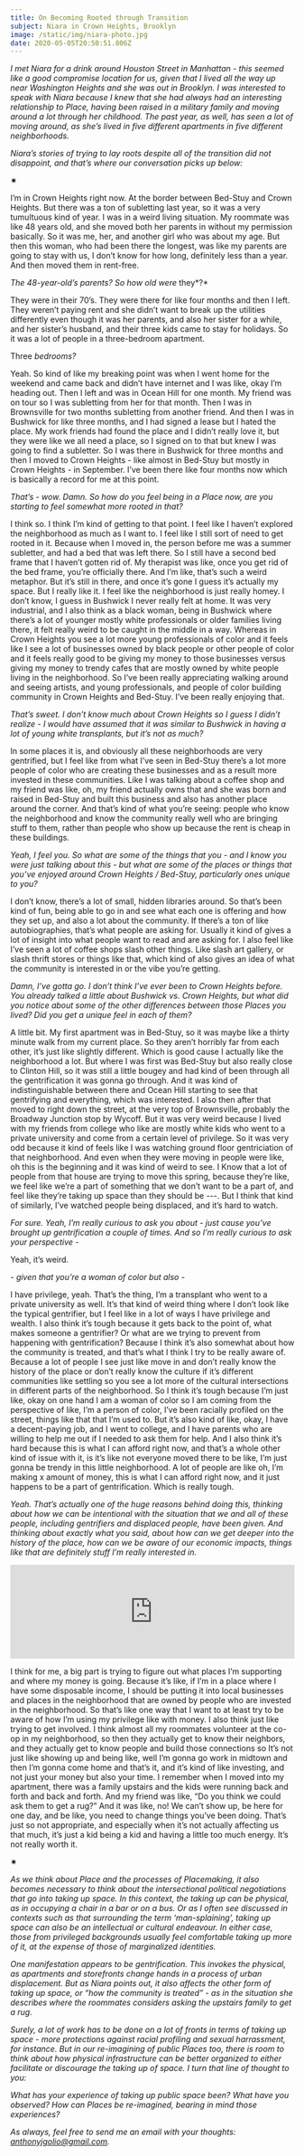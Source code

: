 ```yaml
---
title: On Becoming Rooted through Transition
subject: Niara in Crown Heights, Brooklyn
image: /static/img/niara-photo.jpg
date: 2020-05-05T20:50:51.806Z
---
```

*I met Niara for a drink around Houston Street in Manhattan - this seemed like a good compromise location for us, given that I lived all the way up near Washington Heights and she was out in Brooklyn. I was interested to speak with Niara because I knew that she had always had an interesting relationship to Place, having been raised in a military family and moving around a lot through her childhood. The past year, as well, has seen a lot of moving around, as she’s lived in five different apartments in five different neighborhoods.*

*Niara’s stories of trying to lay roots despite all of the transition did not disappoint, and that’s where our conversation picks up below:*

<div>✷</div>

I’m in Crown Heights right now. At the border between Bed-Stuy and Crown Heights. But there was a ton of subletting last year, so it was a very tumultuous kind of year. I was in a weird living situation. My roommate was like 48 years old, and she moved both her parents in without my permission basically. So it was me, her, and another girl who was about my age. But then this woman, who had been there the longest, was like my parents are going to stay with us, I don’t know for how long, definitely less than a year. And then moved them in rent-free.

*The 48-year-old’s parents? So how old were* they*?*

They were in their 70’s. They were there for like four months and then I left. They weren’t paying rent and she didn’t want to break up the utilities differently even though it was her parents, and also her sister for a while, and her sister’s husband, and their three kids came to stay for holidays. So it was a lot of people in a three-bedroom apartment.

Three *bedrooms?*

Yeah. So kind of like my breaking point was when I went home for the weekend and came back and didn’t have internet and I was like, okay I’m heading out. Then I left and was in Ocean Hill for one month. My friend was on tour so I was subletting from her for that month. Then I was in Brownsville for two months subletting from another friend. And then I was in Bushwick for like three months, and I had signed a lease but I hated the place. My work friends had found the place and I didn’t really love it, but they were like we all need a place, so I signed on to that but knew I was going to find a subletter. So I was there in Bushwick for three months and then I moved to Crown Heights - like almost in Bed-Stuy but mostly in Crown Heights - in September. I’ve been there like four months now which is basically a record for me at this point.

*That’s - wow. Damn. So how do you feel being in a Place now, are you starting to feel somewhat more rooted in that?*

I think so. I think I’m kind of getting to that point. I feel like I haven’t explored the neighborhood as much as I want to. I feel like I still sort of need to get rooted in it. Because when I moved in, the person before me was a summer subletter, and had a bed that was left there. So I still have a second bed frame that I haven’t gotten rid of. My therapist was like, once you get rid of the bed frame, you’re officially there. And I’m like, that’s such a weird metaphor. But it’s still in there, and once it’s gone I guess it’s actually my space. But I really like it. I feel like the neighborhood is just really homey. I don’t know, I guess in Bushwick I never really felt at home. It was very industrial, and I also think as a black woman, being in Bushwick where there’s a lot of younger mostly white professionals or older families living there, it felt really weird to be caught in the middle in a way. Whereas in Crown Heights you see a lot more young professionals of color and it feels like I see a lot of businesses owned by black people or other people of color and it feels really good to be giving my money to those businesses versus giving my money to trendy cafes that are mostly owned by white people living in the neighborhood. So I’ve been really appreciating walking around and seeing artists, and young professionals, and people of color building community in Crown Heights and Bed-Stuy. I’ve been really enjoying that.

*That’s sweet. I don’t know much about Crown Heights so I guess I didn’t realize - I would have assumed that it was similar to Bushwick in having a lot of young white transplants, but it’s not as much?*

In some places it is, and obviously all these neighborhoods are very gentrified, but I feel like from what I’ve seen in Bed-Stuy there’s a lot more people of color who are creating these businesses and as a result more invested in these communities. Like I was talking about a coffee shop and my friend was like, oh, my friend actually owns that and she was born and raised in Bed-Stuy and built this business and also has another place around the corner. And that’s kind of what you’re seeing: people who know the neighborhood and know the community really well who are bringing stuff to them, rather than people who show up because the rent is cheap in these buildings.

*Yeah, I feel you. So what are some of the things that you - and I know you were just talking about this - but what are some of the places or things that you’ve enjoyed around Crown Heights / Bed-Stuy, particularly ones unique to you?*

I don’t know, there’s a lot of small, hidden libraries around. So that’s been kind of fun, being able to go in and see what each one is offering and how they set up, and also a lot about the community. If there’s a ton of like autobiographies, that’s what people are asking for. Usually it kind of gives a lot of insight into what people want to read and are asking for. I also feel like I’ve seen a lot of coffee shops slash other things. Like slash art gallery, or slash thrift stores or things like that, which kind of also gives an idea of what the community is interested in or the vibe you’re getting.

*Damn, I’ve gotta go. I don’t think I’ve ever been to Crown Heights before. You already talked a little about Bushwick vs. Crown Heights, but what did you notice about some of the other differences between those Places you lived? Did you get a unique feel in each of them?*

A little bit. My first apartment was in Bed-Stuy, so it was maybe like a thirty minute walk from my current place. So they aren’t horribly far from each other, it’s just like slightly different. Which is good cause I actually like the neighborhood a lot. But where I was first was Bed-Stuy but also really close to Clinton Hill, so it was still a little bougey and had kind of been through all the gentrification it was gonna go through. And it was kind of indistinguishable between there and Ocean Hill starting to see that gentrifying and everything, which was interested. I also then after that moved to right down the street, at the very top of Brownsville, probably the Broadway Junction stop by Wycoff. But it was very weird because I lived with my friends from college who like are mostly white kids who went to a private university and come from a certain level of privilege. So it was very odd because it kind of feels like I was watching ground floor gentriciation of that neighborhood. And even when they were moving in people were like, oh this is the beginning and it was kind of weird to see. I Know that a lot of people from that house are trying to move this spring, because they’re like, we feel like we’re a part of something that we don’t want to be a part of, and feel like they’re taking up space than they should be ---. But I think that kind of similarly, I’ve watched people being displaced, and it’s hard to watch.

*For sure. Yeah, I’m really curious to ask you about - just cause you’ve brought up gentrification a couple of times. And so I’m really curious to ask your perspective -*

Yeah, it’s weird.

*\- given that you’re a woman of color but also -*

I have privilege, yeah. That’s the thing, I’m a transplant who went to a private university as well. It’s that kind of weird thing where I don’t look like the typical gentrifier, but I feel like in a lot of ways I have privilege and wealth. I also think it’s tough because it gets back to the point of, what makes someone a gentrifier? Or what are we trying to prevent from happening with gentrification? Because I think it’s also somewhat about how the community is treated, and that’s what I think I try to be really aware of. Because a lot of people I see just like move in and don’t really know the history of the place or don’t really know the culture if it’s different communities like settling so you see a lot more of the cultural intersections in different parts of the neighborhood. So I think it’s tough because I’m just like, okay on one hand I am a woman of color so I am coming from the perspective of like, I’m a person of color, I’ve been racially profiled on the street, things like that that I’m used to. But it’s also kind of like, okay, I have a decent-paying job, and I went to college, and I have parents who are willing to help me out if I needed to ask them for help. And I also think it’s hard because this is what I can afford right now, and that’s a whole other kind of issue with it, is it’s like not everyone moved there to be like, I’m just gonna be trendy in this little neighborhood. A lot of people are like oh, I’m making x amount of money, this is what I can afford right now, and it just happens to be a part of gentrification. Which is really tough.

*Yeah. That’s actually one of the huge reasons behind doing this, thinking about how we can be intentional with the situation that we and all of these people, including gentrifiers and displaced people, have been given. And thinking about exactly what you said, about how can we get deeper into the history of the place, how can we be aware of our economic impacts, things like that are definitely stuff I’m really interested in.*

<iframe width="100%" height="166" scrolling="no" frameborder="no" allow="autoplay" src="https://w.soundcloud.com/player/?url=https%3A//api.soundcloud.com/tracks/814354072&color=%23ff5500&auto_play=false&hide_related=false&show_comments=true&show_user=true&show_reposts=false&show_teaser=true"></iframe>

I think for me, a big part is trying to figure out what places I’m supporting and where my money is going. Because it’s like, if I’m in a place where I have some disposable income, I should be putting it into local businesses and places in the neighborhood that are owned by people who are invested in the neighborhood. So that’s like one way that I want to at least try to be aware of how I’m using my privilege like with money. I also think just like trying to get involved. I think almost all my roommates volunteer at the co-op in my neighborhood, so then they actually get to know their neighbors, and they actually get to know people and build those connections so It’s not just like showing up and being like, well I’m gonna go work in midtown and then I’m gonna come home and that’s it, and it’s kind of like investing, and not just your money but also your time. I remember when I moved into my apartment, there was a family upstairs and the kids were running back and forth and back and forth. And my friend was like, “Do you think we could ask them to get a rug?” And it was like, no! We can’t show up, be here for one day, and be like, you need to change things you’ve been doing. That’s just so not appropriate, and especially when it’s not actually affecting us that much, it’s just a kid being a kid and having a little too much energy. It’s not really worth it.

<div>✷</div>

*As we think about Place and the processes of Placemaking, it also becomes necessary to think about the intersectional political negotiations that go into taking up space. In this context, the taking up can be physical, as in occupying a chair in a bar or on a bus. Or as I often see discussed in contexts such as that surrounding the term ‘man-splaining’, taking up space can also be an intellectual or cultural endeavour. In either case, those from privileged backgrounds usually feel comfortable taking up more of it, at the expense of those of marginalized identities.*

*One manifestation appears to be gentrification. This invokes the physical, as apartments and storefronts change hands in a process of urban displacement. But as Niara points out, it also affects the other form of taking up space, or “how the community is treated” - as in the situation she describes where the roommates considers asking the upstairs family to get a rug.*

*Surely, a lot of work has to be done on a lot of fronts in terms of taking up space - more protections against racial profiling and sexual harrassment, for instance. But in our re-imagining of public Places too, there is room to think about how physical infrastructure can be better organized to either facilitate or discourage the taking up of space. I turn that line of thought to you:*

*What has your experience of taking up public space been? What have you observed? How can Places be re-imagined, bearing in mind those experiences?*

*As always, feel free to send me an email with your thoughts: anthonyjgolio@gmail.com.*